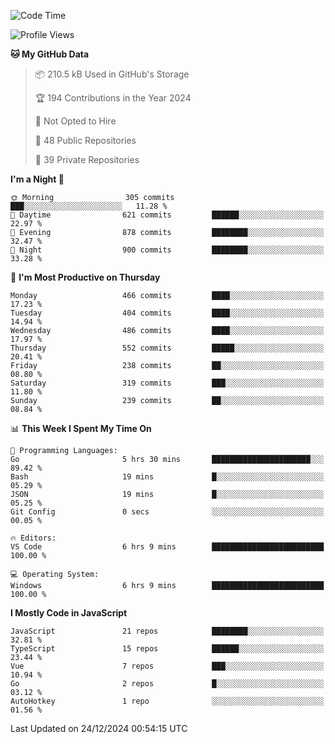 <!--START_SECTION:waka-->
![Code Time](http://img.shields.io/badge/Code%20Time-882%20hrs%2023%20mins-blue)

![Profile Views](http://img.shields.io/badge/Profile%20Views-8-blue)

**🐱 My GitHub Data** 

> 📦 210.5 kB Used in GitHub's Storage 
 > 
> 🏆 194 Contributions in the Year 2024
 > 
> 🚫 Not Opted to Hire
 > 
> 📜 48 Public Repositories 
 > 
> 🔑 39 Private Repositories 
 > 
**I'm a Night 🦉** 

```text
🌞 Morning                305 commits         ███░░░░░░░░░░░░░░░░░░░░░░   11.28 % 
🌆 Daytime                621 commits         ██████░░░░░░░░░░░░░░░░░░░   22.97 % 
🌃 Evening                878 commits         ████████░░░░░░░░░░░░░░░░░   32.47 % 
🌙 Night                  900 commits         ████████░░░░░░░░░░░░░░░░░   33.28 % 
```
📅 **I'm Most Productive on Thursday** 

```text
Monday                   466 commits         ████░░░░░░░░░░░░░░░░░░░░░   17.23 % 
Tuesday                  404 commits         ████░░░░░░░░░░░░░░░░░░░░░   14.94 % 
Wednesday                486 commits         ████░░░░░░░░░░░░░░░░░░░░░   17.97 % 
Thursday                 552 commits         █████░░░░░░░░░░░░░░░░░░░░   20.41 % 
Friday                   238 commits         ██░░░░░░░░░░░░░░░░░░░░░░░   08.80 % 
Saturday                 319 commits         ███░░░░░░░░░░░░░░░░░░░░░░   11.80 % 
Sunday                   239 commits         ██░░░░░░░░░░░░░░░░░░░░░░░   08.84 % 
```


📊 **This Week I Spent My Time On** 

```text
💬 Programming Languages: 
Go                       5 hrs 30 mins       ██████████████████████░░░   89.42 % 
Bash                     19 mins             █░░░░░░░░░░░░░░░░░░░░░░░░   05.29 % 
JSON                     19 mins             █░░░░░░░░░░░░░░░░░░░░░░░░   05.25 % 
Git Config               0 secs              ░░░░░░░░░░░░░░░░░░░░░░░░░   00.05 % 

🔥 Editors: 
VS Code                  6 hrs 9 mins        █████████████████████████   100.00 % 

💻 Operating System: 
Windows                  6 hrs 9 mins        █████████████████████████   100.00 % 
```

**I Mostly Code in JavaScript** 

```text
JavaScript               21 repos            ████████░░░░░░░░░░░░░░░░░   32.81 % 
TypeScript               15 repos            ██████░░░░░░░░░░░░░░░░░░░   23.44 % 
Vue                      7 repos             ███░░░░░░░░░░░░░░░░░░░░░░   10.94 % 
Go                       2 repos             █░░░░░░░░░░░░░░░░░░░░░░░░   03.12 % 
AutoHotkey               1 repo              ░░░░░░░░░░░░░░░░░░░░░░░░░   01.56 % 
```




 Last Updated on 24/12/2024 00:54:15 UTC
<!--END_SECTION:waka-->
